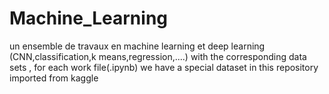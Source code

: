 # Machine_Learning
un ensemble de travaux en machine learning et deep learning (CNN,classification,k means,regression,....)
with the corresponding data sets , for each work file(.ipynb) we have a special dataset in this repository imported from kaggle 
